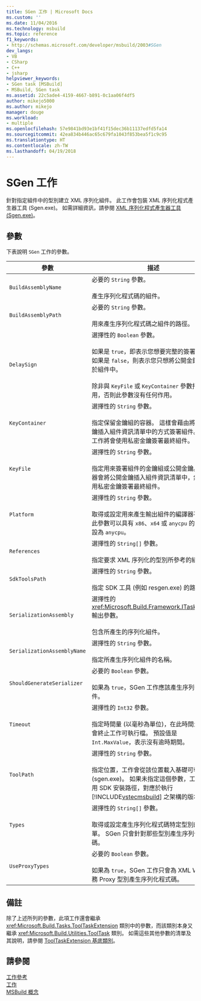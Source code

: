 ```yaml
---
title: SGen 工作 | Microsoft Docs
ms.custom: ''
ms.date: 11/04/2016
ms.technology: msbuild
ms.topic: reference
f1_keywords:
- http://schemas.microsoft.com/developer/msbuild/2003#SGen
dev_langs:
- VB
- CSharp
- C++
- jsharp
helpviewer_keywords:
- SGen task [MSBuild]
- MSBuild, SGen task
ms.assetid: 22c5ade4-4159-4667-b891-0c1aa06f4df5
author: mikejo5000
ms.author: mikejo
manager: douge
ms.workload:
- multiple
ms.openlocfilehash: 57e9841bd93e1bf41f15dec36b11137edfd5fa14
ms.sourcegitcommit: 42ea834b446ac65c679fa1043f853bea5f1c9c95
ms.translationtype: HT
ms.contentlocale: zh-TW
ms.lasthandoff: 04/19/2018
---
```

# <a name="sgen-task"></a>SGen 工作
針對指定組件中的型別建立 XML 序列化組件。 此工作會包裝 XML 序列化程式產生器工具 (Sgen.exe)。 如需詳細資訊，請參閱 [XML 序列化程式產生器工具 (Sgen.exe)](/dotnet/framework/serialization/xml-serializer-generator-tool-sgen-exe)。  
  
## <a name="parameters"></a>參數  
 下表說明 `SGen` 工作的參數。  
  
|參數|描述|  
|---------------|-----------------|  
|`BuildAssemblyName`|必要的 `String` 參數。<br /><br /> 產生序列化程式碼的組件。|  
|`BuildAssemblyPath`|必要的 `String` 參數。<br /><br /> 用來產生序列化程式碼之組件的路徑。|  
|`DelaySign`|選擇性的 `Boolean` 參數。<br /><br /> 如果是 `true`，即表示您想要完整的簽署組件。 如果是 `false`，則表示您只想將公開金鑰放置於組件中。<br /><br /> 除非與 `KeyFile` 或 `KeyContainer` 參數搭配使用，否則此參數沒有任何作用。|  
|`KeyContainer`|選擇性的 `String` 參數。<br /><br /> 指定保留金鑰組的容器。 這樣會藉由將公開金鑰插入組件資訊清單中的方式簽署組件。 然後工作將會使用私密金鑰簽署最終組件。|  
|`KeyFile`|選擇性的 `String` 參數。<br /><br /> 指定用來簽署組件的金鑰組或公開金鑰。 編譯器會將公開金鑰插入組件資訊清單中，然後使用私密金鑰簽署最終組件。|  
|`Platform`|選擇性的 `String` 參數。<br /><br /> 取得或設定用來產生輸出組件的編譯器平台。 此參數可以具有 `x86`、`x64` 或 `anycpu` 的值。 預設為 `anycpu`。|  
|`References`|選擇性的 `String[]` 參數。<br /><br /> 指定要求 XML 序列化的型別所參考的組件。|  
|`SdkToolsPath`|選擇性的 `String` 參數。<br /><br /> 指定 SDK 工具 (例如 resgen.exe) 的路徑。|  
|`SerializationAssembly`|選擇性的 <xref:Microsoft.Build.Framework.ITaskItem>`[]` 輸出參數。<br /><br /> 包含所產生的序列化組件。|  
|`SerializationAssemblyName`|選擇性的 `String` 參數。<br /><br /> 指定所產生序列化組件的名稱。|  
|`ShouldGenerateSerializer`|必要的 `Boolean` 參數。<br /><br /> 如果為 `true`，SGen 工作應該產生序列化組件。|  
|`Timeout`|選擇性的 `Int32` 參數。<br /><br /> 指定時間量 (以毫秒為單位)，在此時間量之後會終止工作可執行檔。 預設值是 `Int.MaxValue`，表示沒有逾時期間。|  
|`ToolPath`|選擇性的 `String` 參數。<br /><br /> 指定位置，工作會從該位置載入基礎可執行檔 (sgen.exe)。 如果未指定這個參數，工作會使用 SDK 安裝路徑，對應於執行 [!INCLUDE[vstecmsbuild](../extensibility/internals/includes/vstecmsbuild_md.md)] 之架構的版本。|  
|`Types`|選擇性的 `String[]` 參數。<br /><br /> 取得或設定產生序列化程式碼特定型別的清單。 SGen 只會針對那些型別產生序列化程式碼。|  
|`UseProxyTypes`|必要的 `Boolean` 參數。<br /><br /> 如果為 `true`，SGen 工作只會為 XML Web 服務 Proxy 型別產生序列化程式碼。|  
  
## <a name="remarks"></a>備註  
 除了上述所列的參數，此項工作還會繼承 <xref:Microsoft.Build.Tasks.ToolTaskExtension> 類別中的參數，而該類別本身又繼承 <xref:Microsoft.Build.Utilities.ToolTask> 類別。 如需這些其他參數的清單及其說明，請參閱 [ToolTaskExtension 基底類別](../msbuild/tooltaskextension-base-class.md)。  
  
## <a name="see-also"></a>請參閱  
 [工作參考](../msbuild/msbuild-task-reference.md)   
 [工作](../msbuild/msbuild-tasks.md)   
 [MSBuild 概念](../msbuild/msbuild-concepts.md)